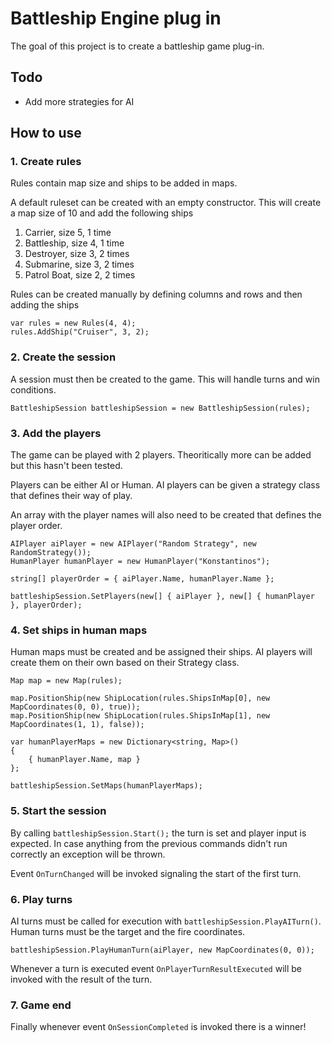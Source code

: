 # Battleship Engine plug in

The goal of this project is to create a battleship game plug-in.

## Todo
* Add more strategies for AI

## How to use

### 1. Create rules
Rules contain map size and ships to be added in maps.

A default ruleset can be created with an empty constructor. This will create a map size of 10 and add the following ships
1. Carrier, size 5, 1 time
2. Battleship, size 4, 1 time
3. Destroyer, size 3, 2 times
4. Submarine, size 3, 2 times
5. Patrol Boat, size 2, 2 times

Rules can be created manually by defining columns and rows and then adding the ships

```
var rules = new Rules(4, 4);
rules.AddShip("Cruiser", 3, 2);
```

### 2. Create the session
A session must then be created to the game. This will handle turns and win conditions.

```
BattleshipSession battleshipSession = new BattleshipSession(rules);
```

### 3. Add the players
The game can be played with 2 players. Theoritically more can be added but this hasn't been tested.

Players can be either AI or Human. AI players can be given a strategy class that defines their way of play.

An array with the player names will also need to be created that defines the player order.

```
AIPlayer aiPlayer = new AIPlayer("Random Strategy", new RandomStrategy());
HumanPlayer humanPlayer = new HumanPlayer("Konstantinos");

string[] playerOrder = { aiPlayer.Name, humanPlayer.Name };

battleshipSession.SetPlayers(new[] { aiPlayer }, new[] { humanPlayer }, playerOrder);
```


### 4. Set ships in human maps
Human maps must be created and be assigned their ships. AI players will create them on their own based on their Strategy class.

```
Map map = new Map(rules);

map.PositionShip(new ShipLocation(rules.ShipsInMap[0], new MapCoordinates(0, 0), true));
map.PositionShip(new ShipLocation(rules.ShipsInMap[1], new MapCoordinates(1, 1), false));

var humanPlayerMaps = new Dictionary<string, Map>()
{
    { humanPlayer.Name, map }
};

battleshipSession.SetMaps(humanPlayerMaps);
```

### 5. Start the session
By calling `battleshipSession.Start();` the turn is set and player input is expected. In case anything from the previous commands didn't run correctly an exception will be thrown.

Event `OnTurnChanged` will be invoked signaling the start of the first turn.

### 6. Play turns
AI turns must be called for execution with `battleshipSession.PlayAITurn()`.
Human turns must be the target and the fire coordinates.
```
battleshipSession.PlayHumanTurn(aiPlayer, new MapCoordinates(0, 0));
```

Whenever a turn is executed event `OnPlayerTurnResultExecuted` will be invoked with the result of the turn.


### 7. Game end
Finally whenever event `OnSessionCompleted` is invoked there is a winner!